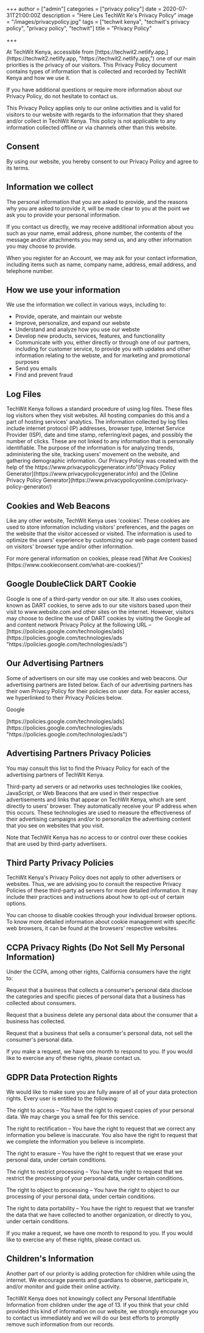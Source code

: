 +++
author = ["admin"]
categories = ["privacy policy"]
date = 2020-07-31T21:00:00Z
description = "Here Lies TechWit Ke's Privacy Policy"
image = "/images/privacypolicy.jpg"
tags = ["techwit kenya", "techwit's privacy policy", "privacy policy", "techwit"]
title = "Privacy Policy"

+++
<p>At TechWit Kenya, accessible from [https://techwit2.netlify.app,](https://techwit2.netlify.app, "https://techwit2.netlify.app,") one of our main priorities is the privacy of our visitors. This Privacy Policy document contains types of information that is collected and recorded by TechWit Kenya and how we use it.</p>

<p>If you have additional questions or require more information about our Privacy Policy, do not hesitate to contact us.</p>

<p>This Privacy Policy applies only to our online activities and is valid for visitors to our website with regards to the information that they shared and/or collect in TechWit Kenya. This policy is not applicable to any information collected offline or via channels other than this website.</p>

<h2>Consent</h2>

<p>By using our website, you hereby consent to our Privacy Policy and agree to its terms.</p>

<h2>Information we collect</h2>

<p>The personal information that you are asked to provide, and the reasons why you are asked to provide it, will be made clear to you at the point we ask you to provide your personal information.</p>

<p>If you contact us directly, we may receive additional information about you such as your name, email address, phone number, the contents of the message and/or attachments you may send us, and any other information you may choose to provide.</p>

<p>When you register for an Account, we may ask for your contact information, including items such as name, company name, address, email address, and telephone number.</p>

<h2>How we use your information</h2>

<p>We use the information we collect in various ways, including to:</p>

<ul>

<li>Provide, operate, and maintain our webste</li>

<li>Improve, personalize, and expand our webste</li>

<li>Understand and analyze how you use our webste</li>

<li>Develop new products, services, features, and functionality</li>

<li>Communicate with you, either directly or through one of our partners, including for customer service, to provide you with updates and other information relating to the webste, and for marketing and promotional purposes</li>

<li>Send you emails</li>

<li>Find and prevent fraud</li>

</ul>

<h2>Log Files</h2>

<p>TechWit Kenya follows a standard procedure of using log files. These files log visitors when they visit websites. All hosting companies do this and a part of hosting services' analytics. The information collected by log files include internet protocol (IP) addresses, browser type, Internet Service Provider (ISP), date and time stamp, referring/exit pages, and possibly the number of clicks. These are not linked to any information that is personally identifiable. The purpose of the information is for analyzing trends, administering the site, tracking users' movement on the website, and gathering demographic information. Our Privacy Policy was created with the help of the https://www.privacypolicygenerator.info"[Privacy Policy Generator](https://www.privacypolicygenerator.info) and the [Online Privacy Policy Generator](https://www.privacypolicyonline.com/privacy-policy-generator/)</p>

<h2>Cookies and Web Beacons</h2>

<p>Like any other website, TechWit Kenya uses 'cookies'. These cookies are used to store information including visitors' preferences, and the pages on the website that the visitor accessed or visited. The information is used to optimize the users' experience by customizing our web page content based on visitors' browser type and/or other information.</p>

<p>For more general information on cookies, please read [What Are Cookies](https://www.cookieconsent.com/what-are-cookies/)"</p>

<h2>Google DoubleClick DART Cookie</h2>

<p>Google is one of a third-party vendor on our site. It also uses cookies, known as DART cookies, to serve ads to our site visitors based upon their visit to www.website.com and other sites on the internet. However, visitors may choose to decline the use of DART cookies by visiting the Google ad and content network Privacy Policy at the following URL – [https://policies.google.com/technologies/ads](https://policies.google.com/technologies/ads "https://policies.google.com/technologies/ads")</p>

<h2>Our Advertising Partners</h2>

<p>Some of advertisers on our site may use cookies and web beacons. Our advertising partners are listed below. Each of our advertising partners has their own Privacy Policy for their policies on user data. For easier access, we hyperlinked to their Privacy Policies below.</p>

<p>Google</p>

<p>[https://policies.google.com/technologies/ads](https://policies.google.com/technologies/ads "https://policies.google.com/technologies/ads")</p>

<h2>Advertising Partners Privacy Policies</h2>

<P>You may consult this list to find the Privacy Policy for each of the advertising partners of TechWit Kenya.</p>

<p>Third-party ad servers or ad networks uses technologies like cookies, JavaScript, or Web Beacons that are used in their respective advertisements and links that appear on TechWit Kenya, which are sent directly to users' browser. They automatically receive your IP address when this occurs. These technologies are used to measure the effectiveness of their advertising campaigns and/or to personalize the advertising content that you see on websites that you visit.</p>

<p>Note that TechWit Kenya has no access to or control over these cookies that are used by third-party advertisers.</p>

<h2>Third Party Privacy Policies</h2>

<p>TechWit Kenya's Privacy Policy does not apply to other advertisers or websites. Thus, we are advising you to consult the respective Privacy Policies of these third-party ad servers for more detailed information. It may include their practices and instructions about how to opt-out of certain options. </p>

<p>You can choose to disable cookies through your individual browser options. To know more detailed information about cookie management with specific web browsers, it can be found at the browsers' respective websites.</p>

<h2>CCPA Privacy Rights (Do Not Sell My Personal Information)</h2>

<p>Under the CCPA, among other rights, California consumers have the right to:</p>

<p>Request that a business that collects a consumer's personal data disclose the categories and specific pieces of personal data that a business has collected about consumers.</p>

<p>Request that a business delete any personal data about the consumer that a business has collected.</p>

<p>Request that a business that sells a consumer's personal data, not sell the consumer's personal data.</p>

<p>If you make a request, we have one month to respond to you. If you would like to exercise any of these rights, please contact us.</p>

<h2>GDPR Data Protection Rights</h2>

<p>We would like to make sure you are fully aware of all of your data protection rights. Every user is entitled to the following:</p>

<p>The right to access – You have the right to request copies of your personal data. We may charge you a small fee for this service.</p>

<p>The right to rectification – You have the right to request that we correct any information you believe is inaccurate. You also have the right to request that we complete the information you believe is incomplete.</p>

<p>The right to erasure – You have the right to request that we erase your personal data, under certain conditions.</p>

<p>The right to restrict processing – You have the right to request that we restrict the processing of your personal data, under certain conditions.</p>

<p>The right to object to processing – You have the right to object to our processing of your personal data, under certain conditions.</p>

<p>The right to data portability – You have the right to request that we transfer the data that we have collected to another organization, or directly to you, under certain conditions.</p>

<p>If you make a request, we have one month to respond to you. If you would like to exercise any of these rights, please contact us.</p>

<h2>Children's Information</h2>

<p>Another part of our priority is adding protection for children while using the internet. We encourage parents and guardians to observe, participate in, and/or monitor and guide their online activity.</p>

<p>TechWit Kenya does not knowingly collect any Personal Identifiable Information from children under the age of 13. If you think that your child provided this kind of information on our website, we strongly encourage you to contact us immediately and we will do our best efforts to promptly remove such information from our records.</p>